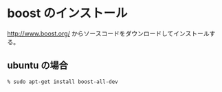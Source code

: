 # boost のインストール

http://www.boost.org/ からソースコードをダウンロードしてインストールする。

## ubuntu の場合

```txt
% sudo apt-get install boost-all-dev
```
